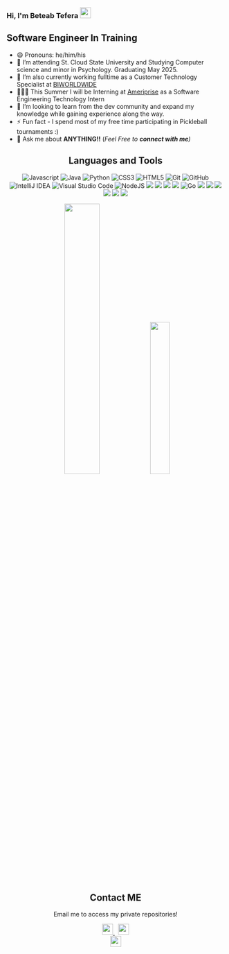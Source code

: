 ### Hi, I'm Beteab Tefera <img src="https://media.giphy.com/media/hvRJCLFzcasrR4ia7z/giphy.gif" width="25px">

## Software Engineer In Training
- 😄 Pronouns: he/him/his 
- 🌱 I’m  attending St. Cloud State University and Studying Computer science and minor in Psychology. Graduating May 2025.
- 🔭 I’m also currently working fulltime as a Customer Technology Specialist at [BIWORLDWIDE](https://www.biworldwide.com/)
- 👨🏿‍💻 This Summer I will be Interning at [Ameriprise](https://www.ameriprise.com/) as a Software Engineering Technology Intern
- 👯 I’m looking to learn from the dev community and expand my knowledge while gaining experience along the way.
- ⚡ Fun fact - I spend most of my free time participating in Pickleball tournaments :)
- 💬 Ask me about **ANYTHING!!** (_Feel Free to **connect with me**)_


<!--
[![Beteab's github stats](https://github-readme-stats.vercel.app/api?username=beteabtefera&count_private=true&include_all_commits=true&theme=radical)](https://github.com/BeteabTefera)
  <img src="https://img.shields.io/badge/c++-%2300599C.svg?style=for-the-badge&logo=c%2B%2B&logoColor=white" alt="C++">
    <img src="https://img.shields.io/badge/PL/SQL-ce7e00.svg?style=for-the-badge" alt="Go">
      <img src="https://img.shields.io/badge/c-%2300599C.svg?style=for-the-badge&logo=c&logoColor=white">



-->
<h2 align="center">Languages and Tools</h2>

<p align="center">
  <img src="https://img.shields.io/badge/javascript-%23323330.svg?style=for-the-badge&logo=javascript&logoColor=%23F7DF1E" alt =   "Javascript">
   <img src="https://img.shields.io/badge/java-%23ED8B00.svg?style=for-the-badge&logo=openjdk&logoColor=white" alt="Java">
  <img src="https://img.shields.io/badge/python-3670A0?style=for-the-badge&logo=python&logoColor=ffdd54" alt="Python">
  <img src="https://img.shields.io/badge/css3-%231572B6.svg?style=for-the-badge&logo=css3&logoColor=white" alt="CSS3">
  <img src="https://img.shields.io/badge/html5-%23E34F26.svg?style=for-the-badge&logo=html5&logoColor=white" alt="HTML5">
  <img src="https://img.shields.io/badge/git-%23F05033.svg?style=for-the-badge&logo=git&logoColor=white" alt="Git">
  <img src="https://img.shields.io/badge/github-%23121011.svg?style=for-the-badge&logo=github&logoColor=white" alt="GitHub">
  <img src="https://img.shields.io/badge/IntelliJIDEA-000000.svg?style=for-the-badge&logo=intellij-idea&logoColor=white" alt="IntelliJ   IDEA">
  <img src="https://img.shields.io/badge/Visual%20Studio%20Code-0078d7.svg?style=for-the-badge&logo=visual-studio-code&logoColor=white"   alt="Visual Studio Code">
  <img src="https://img.shields.io/badge/node.js-6DA55F?style=for-the-badge&logo=node.js&logoColor=white" alt="NodeJS">
  <img src="https://img.shields.io/badge/React-61DAFB?logo=react&logoColor=black&style=for-the-badge">
  <img src="https://img.shields.io/badge/Postman-FF6C37?logo=postman&logoColor=black&style=for-the-badge">
  <img src="https://img.shields.io/badge/postgres-%23316192.svg?style=for-the-badge&logo=postgresql&logoColor=white">
  <img src="https://img.shields.io/badge/mysql-4479A1.svg?style=for-the-badge&logo=mysql&logoColor=white">
  <img src="https://img.shields.io/badge/PL/SQL-ce7e00.svg?style=for-the-badge" alt="Go">
  <img src="https://img.shields.io/badge/MongoDB-%234ea94b.svg?style=for-the-badge&logo=mongodb&logoColor=white">
  <img src="https://img.shields.io/badge/bootstrap-%238511FA.svg?style=for-the-badge&logo=bootstrap&logoColor=white">
  <img src="https://img.shields.io/badge/express.js-%23404d59.svg?style=for-the-badge&logo=express&logoColor=%2361DAFB">
  <img src="https://img.shields.io/badge/flask-%23000.svg?style=for-the-badge&logo=flask&logoColor=white">
  <img src="https://img.shields.io/badge/Next-black?style=for-the-badge&logo=next.js&logoColor=white">
  <img src="https://img.shields.io/badge/tailwindcss-%2338B2AC.svg?style=for-the-badge&logo=tailwind-css&logoColor=white">
  <p align=center>  
  <img width ="40%" src="https://github-readme-stats.vercel.app/api?username=beteabtefera&show_icons=true&theme=graywhite">
    <img  width="30%" src="https://github-readme-stats.vercel.app/api/top-langs/?username=beteabtefera&layout=compact&theme=" />
  </p>
</p>

<h2 align="center">Contact ME </h2>
<p align = "center"> Email me to access my private repositories! </p>
<p align="center">
  
  <a href="mailto: beteabtefera@gmail.com">
    <img src="https://img.shields.io/badge/Gmail-D14836?style=for-the-badge&logo=gmail&logoColor=white" height=25>
  </a> 
  <a href="https://www.linkedin.com/in/beteabtefera/">
    <img src="https://img.shields.io/badge/linkedin-%230077B5.svg?&style=for-the-badge&logo=linkedin&logoColor=white" height=25>  
  </a> 
  <br>
  <a href="https://beteabtefera.com" target="_blank">
    <img src="https://img.shields.io/badge/Website-000000.svg?style=for-the-badge" height=25>  
  </a> 
</p>

